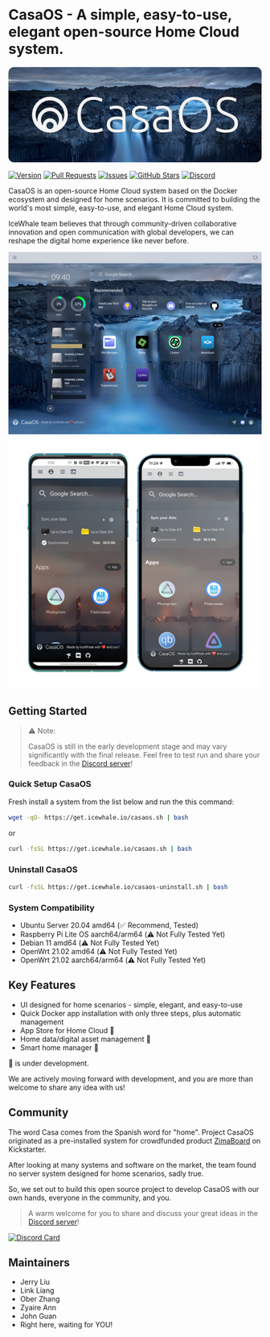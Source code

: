 # CasaOS - A simple, easy-to-use, elegant open-source Home Cloud system.

![CasaOS](https://raw.githubusercontent.com/IceWhaleTech/logo/main/casaos/casaos_banner_aldeyjarfoss.png)

[![Version](https://img.shields.io/github/v/release/IceWhaleTech/CasaOS?color=162453&label=CasaOS&style=flat-square)](https://github.com/IceWhaleTech/CasaOS)
[![Pull Requests](https://img.shields.io/github/issues-pr/IceWhaleTech/CasaOS?color=162453&style=flat-square)](https://github.com/IceWhaleTech/CasaOS/pulls)
[![Issues](https://img.shields.io/github/issues/IceWhaleTech/CasaOS?color=162453&style=flat-square)](https://github.com/IceWhaleTech/CasaOS/issues)
[![GitHub Stars](https://img.shields.io/github/stars/IceWhaleTech/CasaOS?color=162453&logo=github&style=flat-square)](https://github.com/IceWhaleTech/CasaOS/stargazers)
[![Discord](https://img.shields.io/discord/884667213326463016?color=162453&label=Chat&logo=discord&logoColor=fff&style=flat-square)](https://discord.gg/Gx4BCEtHjx)

CasaOS is an open-source Home Cloud system based on the Docker ecosystem and designed for home scenarios. It is committed to building the world's most simple, easy-to-use, and elegant Home Cloud system.

IceWhale team believes that through community-driven collaborative innovation and open communication with global developers, we can reshape the digital home experience like never before.

![CasaOS Snapshot](snapshot.png)
![CasaOS Snapshot Mobile](snapshot-mobile.png)

## Getting Started

> ⚠️ Note: 
> 
> CasaOS is still in the early development stage and may vary significantly with the final release. Feel free to test run and share your feedback in the [Discord server](https://discord.gg/Gx4BCEtHjx)!

### Quick Setup CasaOS

Fresh install a system from the list below and run the this command:

```sh
wget -qO- https://get.icewhale.io/casaos.sh | bash
```

or

```sh
curl -fsSL https://get.icewhale.io/casaos.sh | bash
```

### Uninstall CasaOS

```sh
curl -fsSL https://get.icewhale.io/casaos-uninstall.sh | bash
```

### System Compatibility

 - Ubuntu Server 20.04 amd64 (✅ Recommend, Tested)
 - Raspberry Pi Lite OS aarch64/arm64 (⚠️ Not Fully Tested Yet)
 - Debian 11 amd64 (⚠️ Not Fully Tested Yet)
 - OpenWrt 21.02 amd64 (⚠️ Not Fully Tested Yet)
 - OpenWrt 21.02 aarch64/arm64 (⚠️ Not Fully Tested Yet)


## Key Features

 - UI designed for home scenarios - simple, elegant, and easy-to-use
 - Quick Docker app installation with only three steps, plus automatic management
 - App Store for Home Cloud 🚧
 - Home data/digital asset management 🚧
 - Smart home manager 🚧

🚧 is under development.

We are actively moving forward with development, and you are more than welcome to share any idea with us!


## Community

The word Casa comes from the Spanish word for "home". Project CasaOS originated as a pre-installed system for crowdfunded product [ZimaBoard](https://www.zimaboard.com) on Kickstarter.

After looking at many systems and software on the market, the team found no server system designed for home scenarios, sadly true.

So, we set out to build this open source project to develop CasaOS with our own hands, everyone in the community, and you.

> A warm welcome for you to share and discuss your great ideas in the [Discord server](https://discord.gg/Gx4BCEtHjx)!

[![Discord Card](https://discordapp.com/api/guilds/884667213326463016/widget.png?style=banner2)](https://discord.gg/Gx4BCEtHjx)



## Maintainers
 - Jerry Liu
 - Link Liang
 - Ober Zhang
 - Zyaire Ann
 - John Guan
 - Right here, waiting for YOU!
